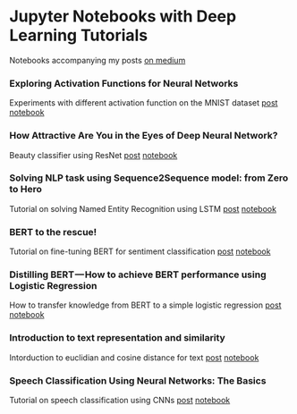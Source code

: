 # Jupyter Notebooks with Deep Learning Tutorials
Notebooks accompanying my posts [on medium](https://medium.com/@shudima)


### Exploring Activation Functions for Neural Networks
Experiments with different activation function on the MNIST dataset 
[post](https://towardsdatascience.com/exploring-activation-functions-for-neural-networks-73498da59b02) 
[notebook](https://github.com/shudima/notebooks/blob/master/Activation%20Functions.ipynb)

### How Attractive Are You in the Eyes of Deep Neural Network?
Beauty classifier using ResNet 
[post](https://towardsdatascience.com/how-attractive-are-you-in-the-eyes-of-deep-neural-network-3d71c0755ccc)
[notebook](https://github.com/shudima/notebooks/blob/master/Beauty%20Classifier.ipynb)


### Solving NLP task using Sequence2Sequence model: from Zero to Hero
Tutorial on solving Named Entity Recognition using LSTM
[post](https://towardsdatascience.com/solving-nlp-task-using-sequence2sequence-model-from-zero-to-hero-c193c1bd03d1)
[notebook](https://github.com/shudima/notebooks/blob/master/NER.ipynb)


### BERT to the rescue!
Tutorial on fine-tuning BERT for sentiment classification
[post](https://towardsdatascience.com/bert-to-the-rescue-17671379687f)
[notebook](https://github.com/shudima/notebooks/blob/master/BERT_to_the_rescue.ipynb)


### Distilling BERT — How to achieve BERT performance using Logistic Regression
How to transfer knowledge from BERT to a simple logistic regression
[post](https://towardsdatascience.com/distilling-bert-how-to-achieve-bert-performance-using-logistic-regression-69a7fc14249d)
[notebook](https://github.com/shudima/notebooks/blob/master/Distilling_Bert.ipynb)

### Introduction to text representation and similarity
Intorduction to euclidian and cosine distance for text 
[post](https://towardsdatascience.com/introduction-to-text-representation-and-similarity-b5dd3fd71737)
[notebook](https://github.com/shudima/notebooks/blob/master/Text%20Distance.ipynb)


### Speech Classification Using Neural Networks: The Basics
Tutorial on speech classification using CNNs
[post](https://towardsdatascience.com/speech-classification-using-neural-networks-the-basics-e5b08d6928b7)
[notebook](https://github.com/shudima/notebooks/blob/master/Speech%20Classification.ipynb)
